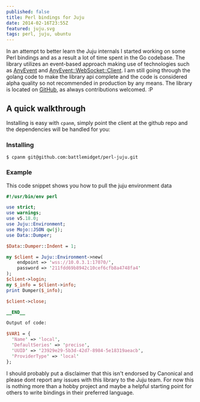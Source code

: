 ```yaml
---
published: false
title: Perl bindings for Juju
date: 2014-02-16T23:55Z
featured: juju.svg
tags: perl, juju, ubuntu
---
```

In an attempt to better learn the Juju internals I started working on
some Perl bindings and as a result a lot of time spent in the Go
codebase. The library utilizes an event-based approach making use of
technologies such as [AnyEvent](https://metacpan.org/pod/AnyEvent) and
[AnyEvent::WebSocket::Client](https://metacpan.org/pod/AnyEvent::WebSocket::Client). I
am still going through the golang code to make the library api
complete and the code is considered alpha quality so not recommended
in production by any means. The library is located on
[GitHub](https://github.com/battlemidget/perl-juju), as always
contributions welcomed. :P

## A quick walkthrough

Installing is easy with `cpanm`, simply point the client at the github
repo and the dependencies will be handled for you:

### Installing

`$ cpanm git@github.com:battlemidget/perl-juju.git`

### Example

This code snippet shows you how to pull the juju environment data

```perl
#!/usr/bin/env perl

use strict;
use warnings;
use v5.18.0;
use Juju::Environment;
use Mojo::JSON qw(j);
use Data::Dumper;

$Data::Dumper::Indent = 1;

my $client = Juju::Environment->new(
    endpoint => 'wss://10.0.3.1:17070/',
    password => '211fdd69b8942c10cef6cfb8a4748fa4'
);
$client->login;
my $_info = $client->info;
print Dumper($_info);

$client->close;

__END__

Output of code:

$VAR1 = {
  'Name' => 'local',
  'DefaultSeries' => 'precise',
  'UUID' => '23929e29-5b3d-42d7-8984-5e18319aeacb',
  'ProviderType' => 'local'
};
```

I should probably put a disclaimer that this isn't endorsed by
Canonical and please dont report any issues with this library to the
Juju team. For now this is nothing more than a hobby project and maybe
a helpful starting point for others to write bindings in their
preferred language.
